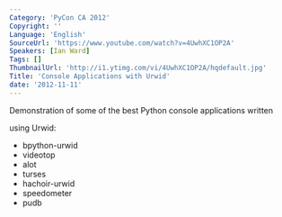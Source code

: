 ```yaml
---
Category: 'PyCon CA 2012'
Copyright: ''
Language: 'English'
SourceUrl: 'https://www.youtube.com/watch?v=4UwhXC1OP2A'
Speakers: [Ian Ward]
Tags: []
ThumbnailUrl: 'http://i1.ytimg.com/vi/4UwhXC1OP2A/hqdefault.jpg'
Title: 'Console Applications with Urwid'
date: '2012-11-11'
---
```

Demonstration of some of the best Python console applications written

using Urwid:

* bpython-urwid  
* videotop  
* alot  
* turses  
* hachoir-urwid  
* speedometer  
* pudb


